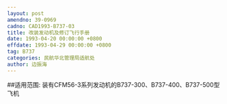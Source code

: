 ```yaml
---
layout: post
amendno: 39-0969
cadno: CAD1993-B737-03
title: 改装发动机及修订飞行手册
date: 1993-04-20 00:00:00 +0800
effdate: 1993-04-29 00:00:00 +0800
tag: B737
categories: 民航华北管理局适航处
author: 边振海
---
```


##适用范围:
装有CFM56-3系列发动机的B737-300、B737-400、B737-500型飞机

